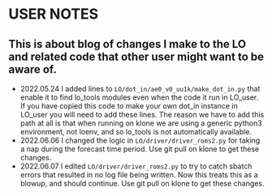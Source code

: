 # USER NOTES

## This is about blog of changes I make to the LO and related code that other user might want to be aware of.

- 2022.05.24 I added lines to `LO/dot_in/ae0_v0_uu1k/make_dot_in.py` that enable it to find lo_tools modules even when the code it run in LO_user. If you have copied this code to make your own dot_in instance in LO_user you will need to add these lines. The reason we have to add this path at all is that when running on klone we are using a generic python3 environment, not loenv, and so lo_tools is not automatically available.
- 2022.06.06 I changed the logic in `LO/driver/driver_roms2.py` for taking a nap during the forecast time period. Use git pull on klone to get these changes.
- 2022.06.07 I edited `LO/driver/driver_roms2.py` to try to catch sbatch errors that resulted in no log file being written.  Now this treats this as a blowup, and should continue. Use git pull on klone to get these changes.

